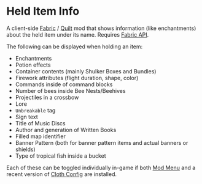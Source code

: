 # Held Item Info

A client-side [Fabric](https://fabricmc.net) / [Quilt](https://quiltmc.org/) mod that shows information (like enchantments) about the held item under its name. Requires [Fabric API](https://www.curseforge.com/minecraft/mc-mods/fabric-api). 

The following can be displayed when holding an item:
- Enchantments 
- Potion effects
- Container contents (mainly Shulker Boxes and Bundles)
- Firework attributes (flight duration, shape, color)
- Commands inside of command blocks
- Number of bees inside Bee Nests/Beehives
- Projectiles in a crossbow
- Lore
- `Unbreakable` tag
- Sign text
- Title of Music Discs
- Author and generation of Written Books
- Filled map identifier
- Banner Pattern (both for banner pattern items and actual banners or shields)
- Type of tropical fish inside a bucket

Each of these can be toggled individually in-game if both [Mod Menu](https://www.curseforge.com/minecraft/mc-mods/modmenu/files) and a recent version of [Cloth Config](https://www.curseforge.com/minecraft/mc-mods/cloth-config) are installed.
